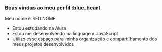 ### Boas vindas ao meu perfil :blue_heart
Meu nome é SEU NOME
- Estou estudando na Alura
- Estou me desenvolvendo na linguagem JavaScript
- Utilizo esse espaço para minha organização e compartilhamento dos meus projetos desenvolvidos
